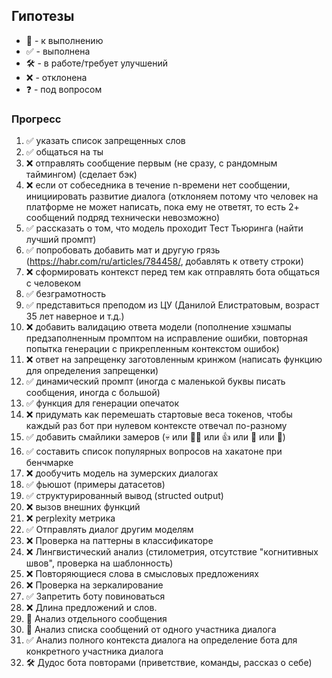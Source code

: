 ## Гипотезы
- 📅 - к выполнению
- ✅ - выполнена
- 🛠️ - в работе/требует улучшений
- ❌ - отклонена
- ❓ - под вопросом

### Прогресс
1. ✅ указать список запрещенных слов
2. ✅ общаться на ты
3. ❌ отправлять сообщение первым (не сразу, с рандомным таймингом) (сделает бэк)
4. ❌ если от собеседника в течение n-времени нет сообщении, инициировать развитие диалога (отклоняем потому что человек на платформе не может написать, пока ему не ответят, то есть 2+ сообщений подряд технически невозможно)
5. ✅ рассказать о том, что модель проходит Тест Тьюринга (найти лучший промпт)
6. ✅ попробовать добавить мат и другую грязь (https://habr.com/ru/articles/784458/, добавлять к ответу строки)
7. ❌ сформировать контекст перед тем как отправлять бота общаться с человеком
8. ✅ безграмотность
9. ✅ представиться преподом из ЦУ (Данилой Елистратовым, возраст 35 лет наверное и т.д.)
10. ❌ добавить валидацию ответа модели (пополнение хэшмапы предзаполненным промптом на исправление ошибки, повторная попытка генерации с прикрепленным контекстом ошибок)
11. ❌ ответ на запрещенку заготовленным кринжом (написать функцию для определения запрещенки)
12. ✅ динамический промпт (иногда с маленькой буквы писать сообщения, иногда с большой)
13. ✅ функция для генерации опечаток
14. ❌ придумать как перемешать стартовые веса токенов, чтобы каждый раз бот при нулевом контексте отвечал по-разному
15. ✅ добавить смайлики замеров (💀 или 💅🏿 или 👍 или 👀 или 🌚)
16. ✅ составить список популярных вопросов на хакатоне при бенчмарке
17. ❌ дообучить модель на зумерских диалогах 
18. ✅ фьюшот (примеры датасетов)
19. ✅ структурированный вывод (structed output)
20. ❌ вызов внешних функций
21. ❌ perplexity метрика
22. ✅ Отправлять диалог другим моделям
23. ❌ Проверка на паттерны в классификаторе
24. ❌ Лингвистический анализ (стилометрия, отсутствие "когнитивных швов", проверка на шаблонность)
25. ❌ Повторяющиеся слова в смысловых предложениях
26. ❌ Проверка на зеркалирование
27. ✅ Запретить боту повиноваться
28. ❌ Длина предложений и слов.
29. 📅 Анализ отдельного сообщения
30. 📅 Анализ списка сообщений от одного участника диалога
31. ✅ Анализ полного контекста диалога на определение бота для конкретного участника диалога
32. 🛠️ Дудос бота повторами (приветствие, команды, рассказ о себе)
